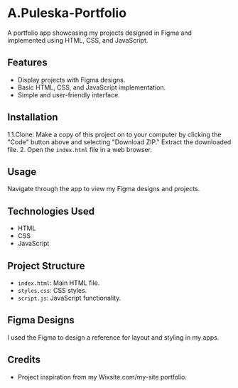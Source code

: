 # A.Puleska-Portfolio

A portfolio app showcasing my projects designed in Figma and implemented using HTML, CSS, and JavaScript.

## Features

- Display projects with Figma designs.
- Basic HTML, CSS, and JavaScript implementation.
- Simple and user-friendly interface.

## Installation

1.1.Clone: Make a copy of this project on to your computer by clicking the "Code" button above and selecting "Download ZIP." Extract the downloaded file.
2. Open the `index.html` file in a web browser.

## Usage

Navigate through the app to view my Figma designs and projects.


## Technologies Used

- HTML
- CSS
- JavaScript

## Project Structure

- `index.html`: Main HTML file.
- `styles.css`: CSS styles.
- `script.js`: JavaScript functionality.

## Figma Designs

I used the Figma to design a reference for layout and styling in my apps.


## Credits

- Project inspiration from my Wixsite.com/my-site  portfolio.



